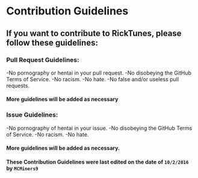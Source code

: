 # Contribution Guidelines
## If you want to contribute to RickTunes, please follow these guidelines:

### Pull Request Guidelines:
-No pornography or hentai in your pull request.
-No disobeying the GitHub Terms of Service.
-No racism.
-No hate.
-No false and/or useless pull requests.
#### More guidelines will be added as necessary

### Issue Guidelines:
-No pornography of hentai in your issue.
-No disobeying the GitHub Terms of Service.
-No racism.
-No hate.
#### More guidelines will be added as necessary.

#### These Contribution Guidelines were last edited on the date of `10/2/2016` by `MCMiners9`
